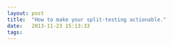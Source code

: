 ```yaml
---
layout: post
title:  "How to make your split-testing actionable."
date:   2013-11-23 15:13:33
tags:   
---
```



